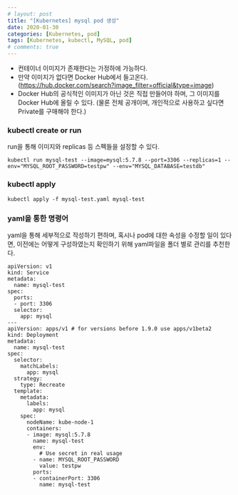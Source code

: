 ```yaml
---
# layout: post
title: "[Kubernetes] mysql pod 생성"
date: 2020-01-30
categories: [Kubernetes, pod]
tags: [Kubernetes, kubectl, MySQL, pod]
# comments: true
---
```


- 컨테이너 이미지가 존재한다는 가정하에 가능하다.
- 만약 이미지가 없다면 Docker Hub에서 들고온다.
(https://hub.docker.com/search?image_filter=official&type=image)
- Docker Hub의 공식적인 이미지가 아닌 것은 직접 만들어야 하며, 그 이미지를 Docker Hub에 올릴 수 있다.
(물론 전체 공개이며, 개인적으로 사용하고 싶다면 Private를 구매해야 한다.)

### kubectl create or run

run을 통해 이미지와 replicas 등 스펙들을 설정할 수 있다.

```
kubectl run mysql-test --image=mysql:5.7.8 --port=3306 --replicas=1 --env="MYSQL_ROOT_PASSWORD=testpw" --env="MYSQL_DATABASE=testdb"
```

### kubectl apply
```
kubectl apply -f mysql-test.yaml mysql-test
```

### yaml을 통한 명령어

yaml을 통해 세부적으로 작성하기 편하며,
혹시나 pod에 대한 속성을 수정할 일이 있다면, 이전에는 어떻게 구성하였는지 확인하기 위해 yaml파일을 폴더 별로 관리를 추천한다.

```
apiVersion: v1
kind: Service
metadata:
  name: mysql-test
spec:
  ports:
  - port: 3306
  selector:
    app: mysql
---
apiVersion: apps/v1 # for versions before 1.9.0 use apps/v1beta2
kind: Deployment
metadata:
  name: mysql-test
spec:
  selector:
    matchLabels:
      app: mysql
  strategy:
    type: Recreate
  template:
    metadata:
      labels:
        app: mysql
    spec:
      nodeName: kube-node-1
      containers:
      - image: mysql:5.7.8
        name: mysql-test
        env:
          # Use secret in real usage
        - name: MYSQL_ROOT_PASSWORD
          value: testpw
        ports:
        - containerPort: 3306
          name: mysql-test
```
